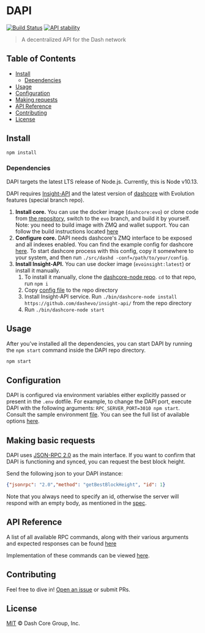 # DAPI

[![Build Status](https://travis-ci.com/dashevo/dapi.svg?branch=master)](https://travis-ci.com/dashevo/dapi)
[![API stability](https://img.shields.io/badge/stability-stable-green.svg)](https://nodejs.org/api/documentation.html#documentation_stability_index)

> A decentralized API for the Dash network

## Table of Contents
- [Install](#install)
  - [Dependencies](#dependencies)
- [Usage](#usage)
- [Configuration](#configuration)
- [Making requests](#making-basic-requests)
- [API Reference](#api-reference)
- [Contributing](#contributing)
- [License](#license)

## Install

```sh
npm install
```

### Dependencies

DAPI targets the latest LTS release of Node.js. Currently, this is Node v10.13.

DAPI requires [Insight-API](https://github.com/dashevo/insight-api) and the latest version of [dashcore](https://github.com/dashevo/dash-evo-branches/tree/evo) with Evolution features (special branch repo).

1. **Install core.** You can use the docker image (`dashcore:evo`) or clone code from [the repository](https://github.com/dashevo/dash-evo-branches/tree/evo), switch to the `evo` branch, and build it by yourself. Note: you need to build image with ZMQ and wallet support. You can follow the build instructions located [here](https://github.com/dashevo/dash-evo-branches/tree/evo/doc)
2. **Configure core.** DAPI needs dashcore's ZMQ interface to be exposed and all indexes enabled. You can find the example config for dashcore [here](/doc/dependencies_configs/dash.conf). To start dashcore process with this config, copy it somewhere to your system, and then run `./src/dashd -conf=/path/to/your/config`.
3. **Install Insight-API.** You can use docker image (`evoinsight:latest`) or install it manually.
    1. To install it manually, clone the [dashcore-node repo](https://github.com/dashevo/dashcore-node). `cd` to that repo, run `npm i`
    2. Copy [config file](/doc/dependencies_configs/dashcore-node.json) to the repo directory
    3. Install Insight-API service. Run `./bin/dashcore-node install https://github.com/dashevo/insight-api/` from the repo directory
    4. Run `./bin/dashcore-node start`

## Usage

After you've installed all the dependencies, you can start DAPI by running the `npm start` command inside the DAPI repo directory.

```sh
npm start
```

## Configuration

DAPI is configured via environment variables either explicitly passed or present in the `.env` dotfile. For example, to change the DAPI port, execute DAPI with the following arguments: `RPC_SERVER_PORT=3010 npm start`. Consult the sample environment [file](/.env.example). You can see the full list of available options [here](/doc/CONFIGURATION.md).

## Making basic requests

DAPI uses [JSON-RPC 2.0](https://www.jsonrpc.org/specification) as the main interface. If you want to confirm that DAPI is functioning and synced, you can request the best block height.

Send the following json to your DAPI instance:

```json
{"jsonrpc": "2.0","method": "getBestBlockHeight", "id": 1}
```

Note that you always need to specify an id, otherwise the server will respond with an empty body, as mentioned in the [spec](https://www.jsonrpc.org/specification#notification).

## API Reference

A list of all available RPC commands, along with their various arguments and expected responses can be found [here](/doc/REFERENCE.md)

Implementation of these commands can be viewed [here](/lib/rpcServer/commands).

## Contributing

Feel free to dive in! [Open an issue](https://github.com/dashevo/dapi/issues/new) or submit PRs.

## License

[MIT](LICENSE) &copy; Dash Core Group, Inc.
